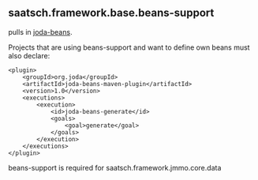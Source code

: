 ## saatsch.framework.base.beans-support

pulls in [joda-beans](http://www.joda.org/joda-beans/).

Projects that are using beans-support and want to define own beans must also declare:
	
	<plugin>
		<groupId>org.joda</groupId>
		<artifactId>joda-beans-maven-plugin</artifactId>
		<version>1.0</version>
		<executions>
			<execution>
				<id>joda-beans-generate</id>
				<goals>
					<goal>generate</goal>
				</goals>
			</execution>
		</executions>
	</plugin>
	

beans-support is required for saatsch.framework.jmmo.core.data 